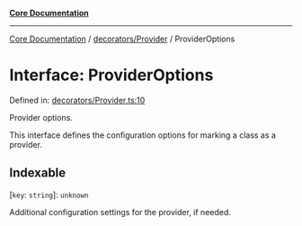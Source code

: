 [**Core Documentation**](../../../README.md)

***

[Core Documentation](../../../README.md) / [decorators/Provider](../README.md) / ProviderOptions

# Interface: ProviderOptions

Defined in: [decorators/Provider.ts:10](https://github.com/stonemjs/core/blob/85781fe5b87769612839dd6b850ba45186d357fa/src/decorators/Provider.ts#L10)

Provider options.

This interface defines the configuration options for marking a class as a provider.

## Indexable

\[`key`: `string`\]: `unknown`

Additional configuration settings for the provider, if needed.
